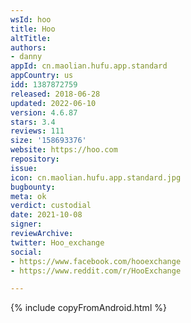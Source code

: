 ```yaml
---
wsId: hoo
title: Hoo
altTitle: 
authors:
- danny
appId: cn.maolian.hufu.app.standard
appCountry: us
idd: 1387872759
released: 2018-06-28
updated: 2022-06-10
version: 4.6.87
stars: 3.4
reviews: 111
size: '158693376'
website: https://hoo.com
repository: 
issue: 
icon: cn.maolian.hufu.app.standard.jpg
bugbounty: 
meta: ok
verdict: custodial
date: 2021-10-08
signer: 
reviewArchive: 
twitter: Hoo_exchange
social:
- https://www.facebook.com/hooexchange
- https://www.reddit.com/r/HooExchange

---
```


{% include copyFromAndroid.html %}
